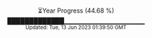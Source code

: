 <p align="center">
⏳Year Progress (44.68 %) <br>
█████████████▁▁▁▁▁▁▁▁▁▁▁▁▁▁▁▁▁ <br>
<sub>Updated: Tue, 13 Jun 2023 01:39:50 GMT</sub>
</p>

